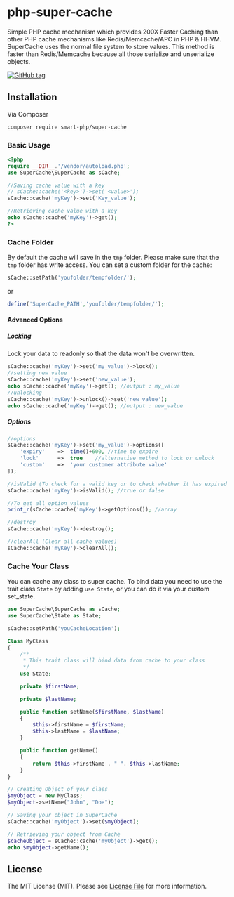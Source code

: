 # php-super-cache
Simple PHP cache mechanism which provides 200X Faster Caching than other PHP cache mechanisms like Redis/Memcache/APC in PHP &amp; HHVM. SuperCache uses the normal file system to store values. This method is faster than Redis/Memcache because all those serialize and unserialize objects.

[![GitHub tag](https://img.shields.io/github/tag/shabeer-ali-m/php-super-cache.svg?style=flat-square)](https://github.com/shabeer-ali-m/php-super-cache/releases)

## Installation
Via Composer
``` bash
composer require smart-php/super-cache
```

### Basic Usage

```php
<?php
require __DIR__.'/vendor/autoload.php';
use SuperCache\SuperCache as sCache;

//Saving cache value with a key
// sCache::cache('<key>')->set('<value>');
sCache::cache('myKey')->set('Key_value');

//Retrieving cache value with a key
echo sCache::cache('myKey')->get();
?>
```

### Cache Folder 
By default the cache will save in the `tmp` folder. Please make sure that the `tmp` folder has write access.
You can set a custom folder for the cache:
```php
sCache::setPath('youfolder/tempfolder/');
```
or
```php
define('SuperCache_PATH','youfolder/tempfolder/');
```


#### Advanced Options
##### Locking

Lock your data to readonly so that the data won't be overwritten.
```php
sCache::cache('myKey')->set('my_value')->lock();
//setting new value
sCache::cache('myKey')->set('new_value');
echo sCache::cache('myKey')->get(); //output : my_value
//unlocking
sCache::cache('myKey')->unlock()->set('new_value');
echo sCache::cache('myKey')->get(); //output : new_value
```

##### Options
```php
//options
sCache::cache('myKey')->set('my_value')->options([
    'expiry'    =>  time()+600, //time to expire
    'lock'      =>  true    //alternative method to lock or unlock
    'custom'    =>  'your customer attribute value'
]);

//isValid (To check for a valid key or to check whether it has expired or not)
sCache::cache('myKey')->isValid(); //true or false

//To get all option values
print_r(sCache::cache('myKey')->getOptions()); //array

//destroy
sCache::cache('myKey')->destroy();

//clearAll (Clear all cache values)
sCache::cache('myKey')->clearAll();
```

### Cache Your Class

You can cache any class to super cache. To bind data you need to use the trait class `State` by adding `use State`, or you can do it via your custom set_state.

```php
use SuperCache\SuperCache as sCache;
use SuperCache\State as State;

sCache::setPath('youCacheLocation');

Class MyClass 
{
    /**
     * This trait class will bind data from cache to your class
     */
    use State;

    private $firstName;

    private $lastName;

    public function setName($firstName, $lastName)
    {
        $this->firstName = $firstName;
        $this->lastName = $lastName;
    }

    public function getName()
    {
        return $this->firstName . " ". $this->lastName;
    }
}

// Creating Object of your class
$myObject = new MyClass;
$myObject->setName("John", "Doe");

// Saving your object in SuperCache
sCache::cache('myObject')->set($myObject);

// Retrieving your object from Cache 
$cacheObject = sCache::cache('myObject')->get();
echo $myObject->getName();
```

## License
The MIT License (MIT). Please see [License File](LICENSE) for more information.
